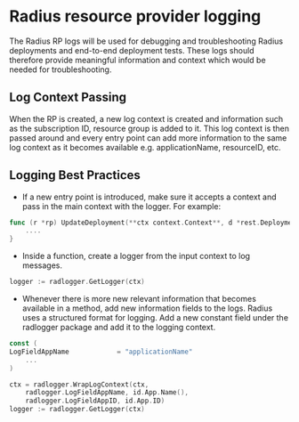 # Radius resource provider logging

The Radius RP logs will be used for debugging and troubleshooting Radius deployments and end-to-end deployment tests. These logs should therefore provide meaningful information and context which would be needed for troubleshooting.

## Log Context Passing

When the RP is created, a new log context is created and information such as the subscription ID, resource group is added to it. This log context is then passed around and every entry point can add more information to the same log context as it becomes available e.g. applicationName, resourceID, etc.

## Logging Best Practices

* If a new entry point is introduced, make sure it accepts a context and pass in the main context with the logger. For example:

```go
func (r *rp) UpdateDeployment(**ctx context.Context**, d *rest.Deployment) (rest.Response, error) {
    ....
}
```

* Inside a function, create a logger from the input context to log messages.

```go
logger := radlogger.GetLogger(ctx)
```

* Whenever there is more new relevant information that becomes available in a method, add new information fields to the logs. Radius uses a structured format for logging. Add a new constant field under the radlogger package and add it to the logging context.

```go
const (
LogFieldAppName            = "applicationName"
    ...
)

ctx = radlogger.WrapLogContext(ctx,
    radlogger.LogFieldAppName, id.App.Name(),
    radlogger.LogFieldAppID, id.App.ID)
logger := radlogger.GetLogger(ctx)
```
